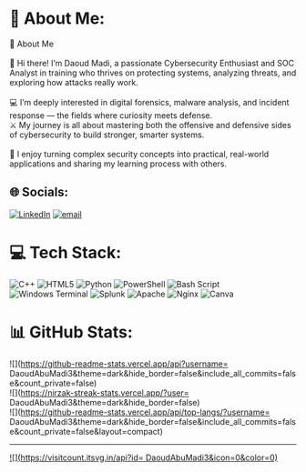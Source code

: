 # 💫 About Me:
💫 About Me<br><br>👋 Hi there! I’m Daoud Madi, a passionate Cybersecurity Enthusiast and SOC Analyst in training who thrives on protecting systems, analyzing threats, and exploring how attacks really work.<br><br>💻 I’m deeply interested in digital forensics, malware analysis, and incident response — the fields where curiosity meets defense.<br>⚔️ My journey is all about mastering both the offensive and defensive sides of cybersecurity to build stronger, smarter systems.<br><br>🚀 I enjoy turning complex security concepts into practical, real-world applications and sharing my learning process with others.


## 🌐 Socials:
[![LinkedIn](https://img.shields.io/badge/LinkedIn-%230077B5.svg?logo=linkedin&logoColor=white)](https://linkedin.com/in/www.linkedin.com/in/daoudabumadia975b6176) [![email](https://img.shields.io/badge/Email-D14836?logo=gmail&logoColor=white)](mailto:daoudjamalabumadi@gmail.com) 

# 💻 Tech Stack:
![C++](https://img.shields.io/badge/c++-%2300599C.svg?style=for-the-badge&logo=c%2B%2B&logoColor=white) ![HTML5](https://img.shields.io/badge/html5-%23E34F26.svg?style=for-the-badge&logo=html5&logoColor=white) ![Python](https://img.shields.io/badge/python-3670A0?style=for-the-badge&logo=python&logoColor=ffdd54) ![PowerShell](https://img.shields.io/badge/PowerShell-%235391FE.svg?style=for-the-badge&logo=powershell&logoColor=white) ![Bash Script](https://img.shields.io/badge/bash_script-%23121011.svg?style=for-the-badge&logo=gnu-bash&logoColor=white) ![Windows Terminal](https://img.shields.io/badge/Windows%20Terminal-%234D4D4D.svg?style=for-the-badge&logo=windows-terminal&logoColor=white) ![Splunk](https://img.shields.io/badge/splunk-%23000000.svg?style=for-the-badge&logo=splunk&logoColor=white) ![Apache](https://img.shields.io/badge/apache-%23D42029.svg?style=for-the-badge&logo=apache&logoColor=white) ![Nginx](https://img.shields.io/badge/nginx-%23009639.svg?style=for-the-badge&logo=nginx&logoColor=white) ![Canva](https://img.shields.io/badge/Canva-%2300C4CC.svg?style=for-the-badge&logo=Canva&logoColor=white)
# 📊 GitHub Stats:
![](https://github-readme-stats.vercel.app/api?username= DaoudAbuMadi3&theme=dark&hide_border=false&include_all_commits=false&count_private=false)<br/>
![](https://nirzak-streak-stats.vercel.app/?user= DaoudAbuMadi3&theme=dark&hide_border=false)<br/>
![](https://github-readme-stats.vercel.app/api/top-langs/?username= DaoudAbuMadi3&theme=dark&hide_border=false&include_all_commits=false&count_private=false&layout=compact)

---
[![](https://visitcount.itsvg.in/api?id= DaoudAbuMadi3&icon=0&color=0)](https://visitcount.itsvg.in)

<!-- Proudly created with GPRM ( https://gprm.itsvg.in ) -->
